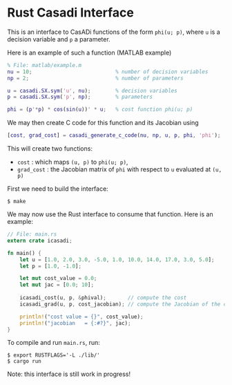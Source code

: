 # Rust Casadi Interface

This is an interface to CasADi functions of the form `phi(u; p)`, where `u`
is a decision variable and `p` a parameter.

Here is an example of such a function (MATLAB example)

```matlab
% File: matlab/example.m
nu = 10;                           % number of decision variables
np = 2;                            % number of parameters 

u = casadi.SX.sym('u', nu);        % decision variables
p = casadi.SX.sym('p', np);        % parameters

phi = (p'*p) * cos(sin(u))' * u;   % cost function phi(u; p)
```

We may then create C code for this function and its Jacobian using

```matlab
[cost, grad_cost] = casadi_generate_c_code(nu, np, u, p, phi, 'phi');
```


This will create two functions:

- `cost` : which maps `(u, p)` to `phi(u; p)`,
- `grad_cost` : the Jacobian matrix of `phi` with respect to `u` evaluated 
   at `(u, p)`


First we need to build the interface:

```
$ make
```

We may now use the Rust interface to consume that function. Here is an example:


```rust
// File: main.rs
extern crate icasadi;

fn main() {
    let u = [1.0, 2.0, 3.0, -5.0, 1.0, 10.0, 14.0, 17.0, 3.0, 5.0];
    let p = [1.0, -1.0];

    let mut cost_value = 0.0;
    let mut jac = [0.0; 10];
    
    icasadi_cost(u, p, &phival);       // compute the cost
    icasadi_grad(u, p, cost_jacobian); // compute the Jacobian of the cost

    println!("cost value = {}", cost_value);
    println!("jacobian   = {:#?}", jac);
}
```

To compile and run `main.rs`, run:

```
$ export RUSTFLAGS='-L ./lib/' 
$ cargo run
```

Note: this interface is still work in progress!